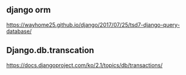 

## django orm

https://wayhome25.github.io/django/2017/07/25/tsd7-django-query-database/

## Django.db.transcation
https://docs.djangoproject.com/ko/2.1/topics/db/transactions/
